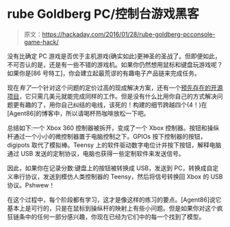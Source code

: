 # rube Goldberg PC/控制台游戏黑客

> 原文：<https://hackaday.com/2016/01/28/rube-goldberg-pcconsole-game-hack/>

没有比确定 PC 游戏是否优于主机游戏(确实如此)更神圣的圣战了。但即便如此，不可否认的是，还是有一些不错的游戏机。如果你仍然想用鼠标和键盘玩游戏呢？如果你是[86 号特工]，你会建立起最荒谬的有趣电子产品链来完成任务。

现在*有了*一个针对这个问题的定价过高的现成解决方案，还有一个[预先存在的开源项目](https://hackaday.com/2015/12/23/usb-proxy-rats-out-your-devices-secrets/)，它只需几美元就能完成同样的工作。但是没有什么比用你自己的方式解决问题更有趣的了，用你自己纠结的电线，该死的！构建的细节跨越四个(4！)在[Agent86]的博客中，所以请喝杯热咖啡放松一下吧。

总结如下:一个 Xbox 360 控制器被拆开，变成了一个 Xbox 控制器。按钮和操纵杆通过一个小小的微控制器置于电脑控制之下。GPIOs 按下控制器的按钮，digipots 取代了模拟棒。Teensy 上的软件驱动数字电位计并按下按钮，解释电脑通过 USB 发送的定制协议，电脑也获得一些定制软件来发送信号。

因此，如果你在记录分数:键盘上的按钮被转换成 USB，发送到 PC，转换成自定义串行协议，发送到模仿人类控制器的 Teensy，然后将信号转换回 Xbox 的 USB 协议。Pshwew！

在这个过程中，每个阶段都有学习，这才是像这样的练习的要点。[Agent86]说它基本上是可行的，只是在鼠标到操纵杆的映射上有些小问题。但是如果你对这个疯狂链条中的任何一部分感兴趣，你现在已经为它们中的每一个找到了模型。